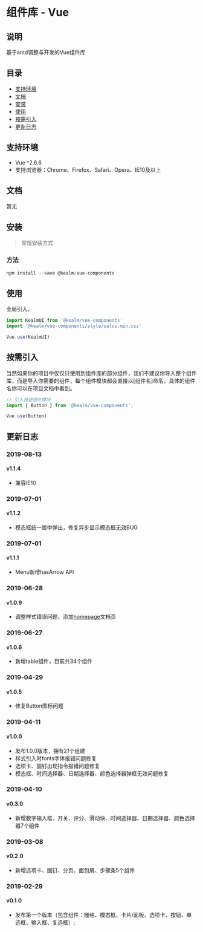 # 组件库 - Vue

## 说明

基于antd调整与开发的Vue组件库

## 目录

- <a href="#1">支持环境</a>
- <a href="#2">文档</a>
- <a href="#3">安装</a>
- <a href="#4">使用</a>
- <a href="#5">按需引入</a>
- <a href="#6">更新日志</a>

## <span id="1">支持环境</span>

- Vue ^2.6.6
- 支持浏览器：Chrome、Firefox、Safari、Opera、IE10及以上

## <span id="2">文档</span>

暂无

## <span id="3">安装</span>

> 常规安装方式

### 方法

```javascript
npm install --save @kealm/vue-components
```

## <span id="4">使用</span>

全局引入。

```javascript
import KealmUI from '@kealm/vue-components'
import '@kealm/vue-components/style/salus.min.css'

Vue.use(KealmUI)
```

## <span id="5">按需引入</span>

当然如果你的项目中仅仅只使用到组件库的部分组件，我们不建议你导入整个组件库，而是导入你需要的组件，每个组件模块都会直接以[组件名]命名，具体的组件名你可以在项目文档中看到。

```javascript
// 引入按钮组件模块
import { Button } from '@kealm/vue-components'; 

Vue.use(Button)
```

## <span id="6">更新日志</span>

### 2019-08-13

#### v1.1.4

- 兼容IE10

### 2019-07-01

#### v1.1.2

- 模态框统一居中弹出，修复异步显示模态框无效BUG

### 2019-07-01

#### v1.1.1

- Menu新增hasArrow API

### 2019-06-28

#### v1.0.9

- 调整样式错误问题，添加[homepage](https://karmiy.github.io/kealm-vue-components/docs/index.html#/component/quickstart)文档页

### 2019-06-27

#### v1.0.6

- 新增table组件，目前共34个组件

### 2019-04-29

#### v1.0.5

- 修复Button图标问题

### 2019-04-11

#### v1.0.0

- 发布1.0.0版本，拥有21个组建
- 样式引入时fonts字体报错问题修复
- 选项卡、固钉出现指令报错问题修复
- 模态框、时间选择器、日期选择器、颜色选择器弹框无效问题修复

### 2019-04-10

#### v0.3.0

- 新增数字输入框、开关、评分、滑动块、时间选择器、日期选择器、颜色选择器7个组件

### 2019-03-08

#### v0.2.0

- 新增选项卡、固钉、分页、面包屑、步骤条5个组件

### 2019-02-29

#### v0.1.0

- 发布第一个版本（包含组件：栅格、模态框、卡片/面板、选项卡、按钮、单选框、输入框、复选框）;
